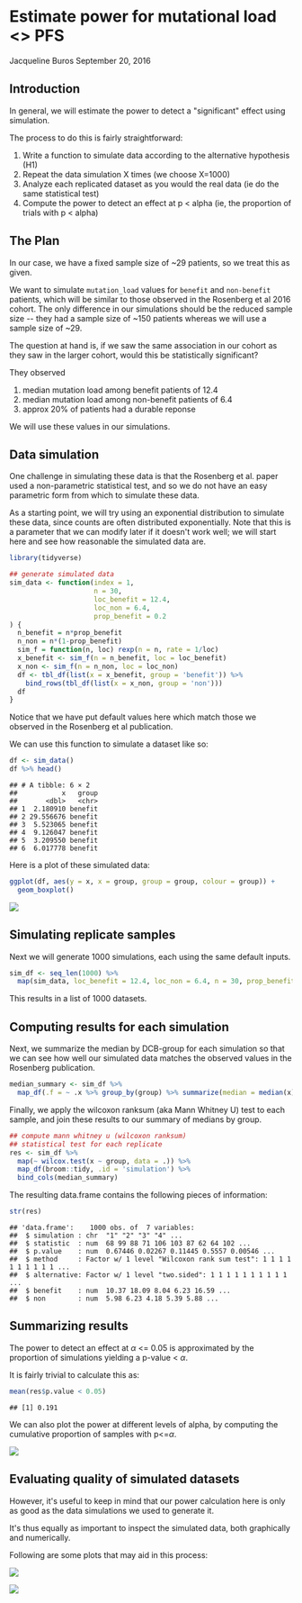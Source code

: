 Estimate power for mutational load &lt;&gt; PFS
================
Jacqueline Buros
September 20, 2016

Introduction
------------

In general, we will estimate the power to detect a "significant" effect using simulation.

The process to do this is fairly straightforward:

1.  Write a function to simulate data according to the alternative hypothesis (H1)
2.  Repeat the data simulation X times (we choose X=1000)
3.  Analyze each replicated dataset as you would the real data (ie do the same statistical test)
4.  Compute the power to detect an effect at p &lt; alpha (ie, the proportion of trials with p &lt; alpha)

The Plan
--------

In our case, we have a fixed sample size of ~29 patients, so we treat this as given.

We want to simulate `mutation_load` values for `benefit` and `non-benefit` patients, which will be similar to those observed in the Rosenberg et al 2016 cohort. The only difference in our simulations should be the reduced sample size -- they had a sample size of ~150 patients whereas we will use a sample size of ~29.

The question at hand is, if we saw the same association in our cohort as they saw in the larger cohort, would this be statistically significant?

They observed

1.  median mutation load among benefit patients of 12.4
2.  median mutation load among non-benefit patients of 6.4
3.  approx 20% of patients had a durable reponse

We will use these values in our simulations.

Data simulation
---------------

One challenge in simulating these data is that the Rosenberg et al. paper used a non-parametric statistical test, and so we do not have an easy parametric form from which to simulate these data.

As a starting point, we will try using an exponential distribution to simulate these data, since counts are often distributed exponentially. Note that this is a parameter that we can modify later if it doesn't work well; we will start here and see how reasonable the simulated data are.

``` r
library(tidyverse)

## generate simulated data 
sim_data <- function(index = 1, 
                     n = 30,
                     loc_benefit = 12.4,
                     loc_non = 6.4,
                     prop_benefit = 0.2
) {
  n_benefit = n*prop_benefit
  n_non = n*(1-prop_benefit)
  sim_f = function(n, loc) rexp(n = n, rate = 1/loc)
  x_benefit <- sim_f(n = n_benefit, loc = loc_benefit)
  x_non <- sim_f(n = n_non, loc = loc_non)
  df <- tbl_df(list(x = x_benefit, group = 'benefit')) %>%
    bind_rows(tbl_df(list(x = x_non, group = 'non')))
  df
}
```

Notice that we have put default values here which match those we observed in the Rosenberg et al publication.

We can use this function to simulate a dataset like so:

``` r
df <- sim_data()
df %>% head()
```

    ## # A tibble: 6 × 2
    ##           x   group
    ##       <dbl>   <chr>
    ## 1  2.180910 benefit
    ## 2 29.556676 benefit
    ## 3  5.523065 benefit
    ## 4  9.126047 benefit
    ## 5  3.209550 benefit
    ## 6  6.017778 benefit

Here is a plot of these simulated data:

``` r
ggplot(df, aes(y = x, x = group, group = group, colour = group)) +
  geom_boxplot()
```

![](estimate_power_wilcox_rexp_files/figure-markdown_github/sim-data-test-plot-1.png)

Simulating replicate samples
----------------------------

Next we will generate 1000 simulations, each using the same default inputs.

``` r
sim_df <- seq_len(1000) %>%
  map(sim_data, loc_benefit = 12.4, loc_non = 6.4, n = 30, prop_benefit = 0.19) 
```

This results in a list of 1000 datasets.

Computing results for each simulation
-------------------------------------

Next, we summarize the median by DCB-group for each simulation so that we can see how well our simulated data matches the observed values in the Rosenberg publication.

``` r
median_summary <- sim_df %>%
  map_df(.f = ~ .x %>% group_by(group) %>% summarize(median = median(x)) %>% ungroup() %>% spread(key = group, value = median))
```

Finally, we apply the wilcoxon ranksum (aka Mann Whitney U) test to each sample, and join these results to our summary of medians by group.

``` r
## compute mann whitney u (wilcoxon ranksum) 
## statistical test for each replicate
res <- sim_df %>%
  map(~ wilcox.test(x ~ group, data = .)) %>%
  map_df(broom::tidy, .id = 'simulation') %>%
  bind_cols(median_summary)
```

The resulting data.frame contains the following pieces of information:

``` r
str(res)
```

    ## 'data.frame':    1000 obs. of  7 variables:
    ##  $ simulation : chr  "1" "2" "3" "4" ...
    ##  $ statistic  : num  68 99 88 71 106 103 87 62 64 102 ...
    ##  $ p.value    : num  0.67446 0.02267 0.11445 0.5557 0.00546 ...
    ##  $ method     : Factor w/ 1 level "Wilcoxon rank sum test": 1 1 1 1 1 1 1 1 1 1 ...
    ##  $ alternative: Factor w/ 1 level "two.sided": 1 1 1 1 1 1 1 1 1 1 ...
    ##  $ benefit    : num  10.37 18.09 8.04 6.23 16.59 ...
    ##  $ non        : num  5.98 6.23 4.18 5.39 5.88 ...

Summarizing results
-------------------

The power to detect an effect at *α* &lt;= 0.05 is approximated by the proportion of simulations yielding a p-value &lt; *α*.

It is fairly trivial to calculate this as:

``` r
mean(res$p.value < 0.05)
```

    ## [1] 0.191

We can also plot the power at different levels of alpha, by computing the cumulative proportion of samples with p&lt;=*α*.

![](estimate_power_wilcox_rexp_files/figure-markdown_github/plot-power-by-alpha-1.png)

Evaluating quality of simulated datasets
----------------------------------------

However, it's useful to keep in mind that our power calculation here is only as good as the data simulations we used to generate it.

It's thus equally as important to inspect the simulated data, both graphically and numerically.

Following are some plots that may aid in this process:

![](estimate_power_wilcox_rexp_files/figure-markdown_github/plot-simulated-medians-1.png)

![](estimate_power_wilcox_rexp_files/figure-markdown_github/plot-example-simulations-1.png)
